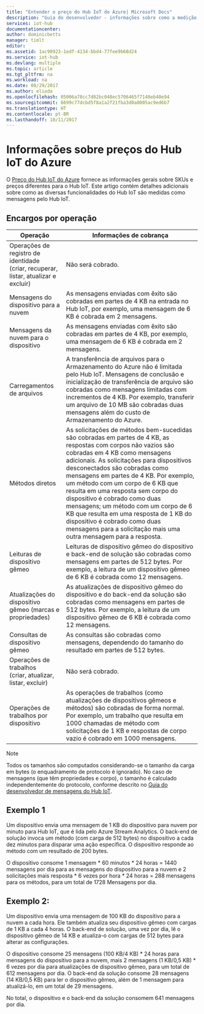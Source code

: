 ```yaml
---
title: "Entender o preço do Hub IoT do Azure| Microsoft Docs"
description: "Guia do desenvolvedor ‑ informações sobre como a medição e preço funcionam no Hub IoT, incluindo exemplos funcionais."
services: iot-hub
documentationcenter: 
author: dominicbetts
manager: timlt
editor: 
ms.assetid: 1ac90923-1edf-4134-bbd4-77fee9b68d24
ms.service: iot-hub
ms.devlang: multiple
ms.topic: article
ms.tgt_pltfrm: na
ms.workload: na
ms.date: 08/29/2017
ms.author: elioda
ms.openlocfilehash: 05006a78cc7d82bc048ec5706465f7140eb40e94
ms.sourcegitcommit: 6699c77dcbd5f8a1a2f21fba3d0a0005ac9ed6b7
ms.translationtype: HT
ms.contentlocale: pt-BR
ms.lasthandoff: 10/11/2017
---
```

# <a name="azure-iot-hub-pricing-information"></a>Informações sobre preços do Hub IoT do Azure

O [Preço do Hub IoT do Azure][lnk-pricing] fornece as informações gerais sobre SKUs e preços diferentes para o Hub IoT. Este artigo contém detalhes adicionais sobre como as diversas funcionalidades do Hub IoT são medidas como mensagens pelo Hub IoT.

## <a name="charges-per-operation"></a>Encargos por operação

| Operação | Informações de cobrança | 
| --------- | ------------------- |
| Operações de registro de identidade <br/> (criar, recuperar, listar, atualizar e excluir) | Não será cobrado. |
| Mensagens do dispositivo para a nuvem | As mensagens enviadas com êxito são cobradas em partes de 4 KB na entrada no Hub IoT, por exemplo, uma mensagem de 6 KB é cobrada em 2 mensagens. |
| Mensagens da nuvem para o dispositivo | As mensagens enviadas com êxito são cobradas em partes de 4 KB, por exemplo, uma mensagem de 6 KB é cobrada em 2 mensagens. |
| Carregamentos de arquivos | A transferência de arquivos para o Armazenamento do Azure não é limitada pelo Hub IoT. Mensagens de conclusão e inicialização de transferência de arquivo são cobradas como mensagens limitadas com incrementos de 4 KB. Por exemplo, transferir um arquivo de 10 MB são cobradas duas mensagens além do custo de Armazenamento do Azure. |
| Métodos diretos | As solicitações de métodos bem-sucedidas são cobradas em partes de 4 KB, as respostas com corpos não vazios são cobradas em 4 KB como mensagens adicionais. As solicitações para dispositivos desconectados são cobradas como mensagens em partes de 4 KB. Por exemplo, um método com um corpo de 6 KB que resulta em uma resposta sem corpo do dispositivo é cobrado como duas mensagens; um método com um corpo de 6 KB que resulta em uma resposta de 1 KB do dispositivo é cobrado como duas mensagens para a solicitação mais uma outra mensagem para a resposta. |
| Leituras de dispositivo gêmeo | Leituras de dispositivo gêmeo do dispositivo e back-end de solução são cobradas como mensagens em partes de 512 bytes. Por exemplo, a leitura de um dispositivo gêmeo de 6 KB é cobrada como 12 mensagens. |
| Atualizações do dispositivo gêmeo (marcas e propriedades) | As atualizações de dispositivo gêmeo do dispositivo e do back-end da solução são cobradas como mensagens em partes de 512 bytes. Por exemplo, a leitura de um dispositivo gêmeo de 6 KB é cobrada como 12 mensagens. |
| Consultas de dispositivo gêmeo | As consultas são cobradas como mensagens, dependendo do tamanho do resultado em partes de 512 bytes. |
| Operações de trabalhos <br/> (criar, atualizar, listar, excluir) | Não será cobrado. |
| Operações de trabalhos por dispositivo | As operações de trabalhos (como atualizações de dispositivos gêmeos e métodos) são cobradas de forma normal. Por exemplo, um trabalho que resulta em 1000 chamadas de método com solicitações de 1 KB e respostas de corpo vazio é cobrado em 1000 mensagens. |

> [!NOTE]
> Todos os tamanhos são computados considerando-se o tamanho da carga em bytes (o enquadramento de protocolo é ignorado). No caso de mensagens (que têm propriedades e corpo), o tamanho é calculado independentemente do protocolo, conforme descrito no [Guia do desenvolvedor de mensagens do Hub IoT][lnk-message-size].

## <a name="example-1"></a>Exemplo 1

Um dispositivo envia uma mensagem de 1 KB do dispositivo para nuvem por minuto para Hub IoT, que é lida pelo Azure Stream Analytics. O back-end de solução invoca um método (com carga de 512 bytes) no dispositivo a cada dez minutos para disparar uma ação específica. O dispositivo responde ao método com um resultado de 200 bytes.

O dispositivo consome 1 mensagem * 60 minutos * 24 horas = 1440 mensagens por dia para as mensagens do dispositivo para a nuvem e 2 solicitações mais resposta * 6 vezes por hora * 24 horas = 288 mensagens para os métodos, para um total de 1728 Mensagens por dia.

## <a name="example-2"></a>Exemplo 2:

Um dispositivo envia uma mensagem de 100 KB do dispositivo para a nuvem a cada hora. Ele também atualiza seu dispositivo gêmeo com cargas de 1 KB a cada 4 horas. O back-end de solução, uma vez por dia, lê o dispositivo gêmeo de 14 KB e atualiza-o com cargas de 512 bytes para alterar as configurações.

O dispositivo consome 25 mensagens (100 KB/4 KB) * 24 horas para mensagens do dispositivo para a nuvem, mais 2 mensagens (1 KB/0,5 KB) * 6 vezes por dia para atualizações de dispositivo gêmeo, para um total de 612 mensagens por dia.
O back-end da solução consome 28 mensagens (14 KB/0,5 KB) para ler o dispositivo gêmeo, além de 1 mensagem para atualizá-lo, em um total de 29 mensagens.

No total, o dispositivo e o back-end da solução consomem 641 mensagens por dia.


[lnk-pricing]: https://azure.microsoft.com/pricing/details/iot-hub
[lnk-message-size]: iot-hub-devguide-messages-construct.md

